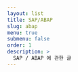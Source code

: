 ```yaml
---
layout: list
title: SAP/ABAP
slug: abap
menu: true
submenu: false
order: 1
description: >
  SAP / ABAP 에 관한 글
---
```

